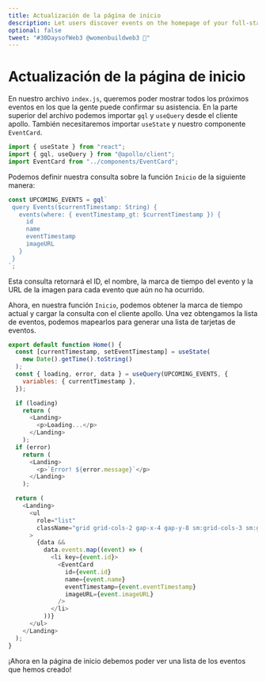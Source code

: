 ```yaml
---
title: Actualización de la página de inicio
description: Let users discover events on the homepage of your full-stack decentralized event platform.
optional: false
tweet: "#30DaysofWeb3 @womenbuildweb3 🎫"
---
```


# Actualización de la página de inicio

En nuestro archivo `index.js`, queremos poder mostrar todos los próximos eventos en los que la gente puede confirmar su asistencia. En la parte superior del archivo podemos importar `gql` y `useQuery` desde el cliente apollo. También necesitaremos importar `useState` y nuestro componente `EventCard`.

```javascript
import { useState } from "react";
import { gql, useQuery } from "@apollo/client";
import EventCard from "../components/EventCard";
```

Podemos definir nuestra consulta sobre la función `Inicio` de la siguiente manera:

```javascript
const UPCOMING_EVENTS = gql`
 query Events($currentTimestamp: String) {
   events(where: { eventTimestamp_gt: $currentTimestamp }) {
     id
     name
     eventTimestamp
     imageURL
   }
 }
`; 
```

Esta consulta retornará el ID, el nombre, la marca de tiempo del evento y la URL de la imagen para cada evento que aún no ha ocurrido.

Ahora, en nuestra función `Inicio`, podemos obtener la marca de tiempo actual y cargar la consulta con el cliente apollo. Una vez obtengamos la lista de eventos, podemos mapearlos para generar una lista de tarjetas de eventos.

```javascript
export default function Home() {
  const [currentTimestamp, setEventTimestamp] = useState(
    new Date().getTime().toString()
  );
  const { loading, error, data } = useQuery(UPCOMING_EVENTS, {
    variables: { currentTimestamp },
  });

  if (loading)
    return (
      <Landing>
        <p>Loading...</p>
      </Landing>
    );
  if (error)
    return (
      <Landing>
        <p>`Error! ${error.message}`</p>
      </Landing>
    );

  return (
    <Landing>
      <ul
        role="list"
        className="grid grid-cols-2 gap-x-4 gap-y-8 sm:grid-cols-3 sm:gap-x-6 lg:grid-cols-4 xl:gap-x-8"
      >
        {data &&
          data.events.map((event) => (
            <li key={event.id}>
              <EventCard
                id={event.id}
                name={event.name}
                eventTimestamp={event.eventTimestamp}
                imageURL={event.imageURL}
              />
            </li>
          ))}
      </ul>
    </Landing>
  );
}
```

¡Ahora en la página de inicio debemos poder ver una lista de los eventos que hemos creado!